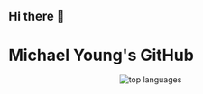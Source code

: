 ## Hi there 👋
# Michael Young's GitHub

<p align="center">
<!--   <img src="https://github-readme-stats.vercel.app/api?username=ArnoldW-dev&show_icons=true&count_private=true" alt="stats" /> -->
  <img src="https://github-readme-stats.vercel.app/api/top-langs/?username=young-ghub&layout=compact"        alt="top languages" />
</p>

<!--
**young-ghub/young-ghub** is a ✨ _special_ ✨ repository because its `README.md` (this file) appears on your GitHub profile.

Here are some ideas to get you started:

- 🔭 I’m currently working on ...
- 🌱 I’m currently learning ...
- 👯 I’m looking to collaborate on ...
- 🤔 I’m looking for help with ...
- 💬 Ask me about ...
- 📫 How to reach me: ...
- 😄 Pronouns: ...
- ⚡ Fun fact: ...
-->
